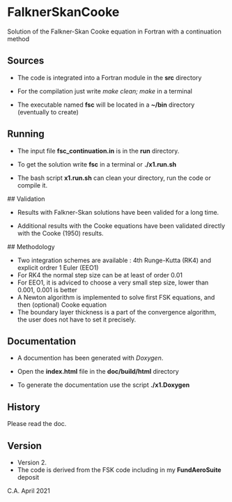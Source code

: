 # FalknerSkanCooke
Solution of the Falkner-Skan Cooke equation in Fortran with a continuation method


## Sources

* The code is integrated into a Fortran module in the **src** directory

* For the compilation just write *make clean; make* in a terminal

* The executable named **fsc** will be located in a **~/bin** directory (eventually to create)

## Running

* The input file **fsc_continuation.in** is in the **run** directory.

* To get the solution write **fsc** in a terminal or **./x1.run.sh**

* The bash script **x1.run.sh** can clean your directory, run the code or compile it.

## Validation

* Results with Falkner-Skan solutions have been valided for a long time.

* Additional results with the Cooke equations have been validated directly with the Cooke (1950) results.


## Methodology

* Two integration schemes are available : 4th Runge-Kutta (RK4) and explicit ordrer 1 Euler (EEO1)
* For RK4 the normal step size can be at least of order 0.01
* For EEO1, it is adviced to choose a very small step size, lower than 0.001, 0.001 is better
* A Newton algorithm is implemented to solve first FSK equations, and then (optional) Cooke equation
* The boundary layer thickness is a part of the convergence algorithm, the user does not have to set it precisely. 

## Documentation

* A documention has been generated with *Doxygen*.

* Open the **index.html** file in the **doc/build/html** directory

* To generate the documentation use the script **./x1.Doxygen**

## History

Please read the doc.

## Version

* Version 2. 
* The code is derived from the FSK code including in my **FundAeroSuite** deposit

C.A.  April 2021

